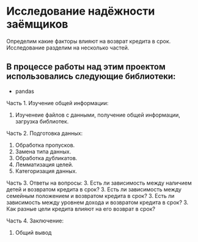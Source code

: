# Исследование надёжности заёмщиков
Определим какие факторы влияют на возврат кредита в срок. Исследование разделим на несколько частей.

## В процессе работы над этим проектом использовались следующие библиотеки:
- pandas

Часть 1. Изучение общей информации:
1. Изученеие файлов с данными, получение общей информации, загрузка библиотек.

Часть 2. Подготовка данных:
1. Обработка пропусков.
2. Замена типа данных.
3. Обработка дубликатов.
4. Лемматизация целей.
5. Категоризация данных.

Часть 3. Ответы на вопросы:
3. Есть ли зависимость между наличием детей и возвратом кредита в срок?
3. Есть ли зависимость между семейным положением и возвратом кредита в срок?
3. Есть ли зависимость между уровнем дохода и возвратом кредита в срок?
3. Как разные цели кредита влияют на его возврат в срок?

Часть 4. Заключение:
1. Общий вывод


